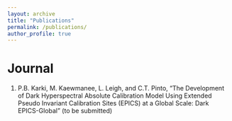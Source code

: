 ```yaml
---
layout: archive
title: "Publications"
permalink: /publications/
author_profile: true
---
```




Journal
======

1. P.B. Karki, M. Kaewmanee, L. Leigh, and C.T. Pinto, “The Development of Dark Hyperspectral Absolute Calibration Model Using Extended Pseudo Invariant Calibration Sites (EPICS) at a Global Scale: Dark EPICS-Global” (to be submitted)




